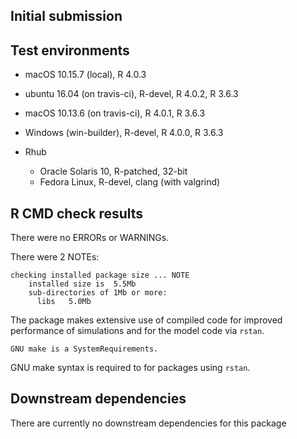## Initial submission






## Test environments

* macOS 10.15.7 (local), R 4.0.3


* ubuntu 16.04 (on travis-ci), R-devel, R 4.0.2, R 3.6.3
* macOS 10.13.6 (on travis-ci), R 4.0.1, R 3.6.3
* Windows (win-builder), R-devel, R 4.0.0, R 3.6.3
* Rhub
    - Oracle Solaris 10, R-patched, 32-bit
    - Fedora Linux, R-devel, clang (with valgrind)



## R CMD check results


There were no ERRORs or WARNINGs.


There were 2 NOTEs:

```
checking installed package size ... NOTE
    installed size is  5.5Mb
    sub-directories of 1Mb or more:
      libs   5.0Mb
```

The package makes extensive use of compiled code for improved performance
of simulations and for the model code via `rstan`.


```
GNU make is a SystemRequirements.
```

GNU make syntax is required to for packages using `rstan`.




## Downstream dependencies

There are currently no downstream dependencies for this package
